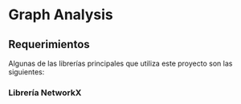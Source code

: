 # Graph Analysis

## Requerimientos 

Algunas de las librerías principales que utiliza este proyecto son las siguientes:

### Librería NetworkX



